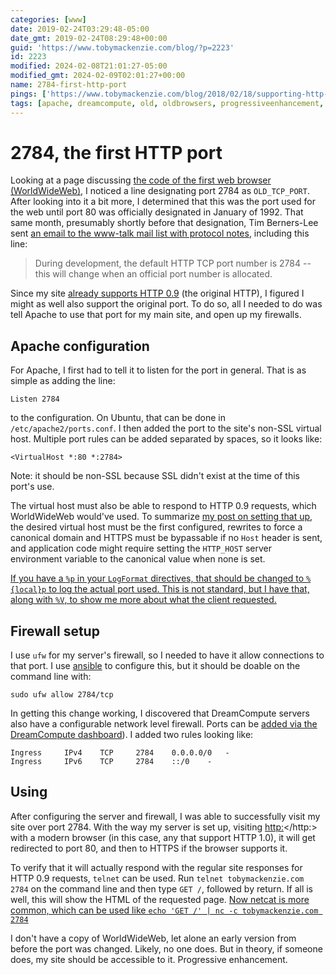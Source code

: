 ```yaml
---
categories: [www]
date: 2019-02-24T03:29:48-05:00
date_gmt: 2019-02-24T08:29:48+00:00
guid: 'https://www.tobymackenzie.com/blog/?p=2223'
id: 2223
modified: 2024-02-08T21:01:27-05:00
modified_gmt: 2024-02-09T02:01:27+00:00
name: 2784-first-http-port
pings: ['https://www.tobymackenzie.com/blog/2018/02/18/supporting-http-0-9/']
tags: [apache, dreamcompute, old, oldbrowsers, progressiveenhancement, server, site, web]
---
```


2784, the first HTTP port
=========================

Looking at a page discussing [the code of the first web browser (WorldWideWeb)](https://worldwideweb.cern.ch/code/), I noticed a line designating port 2784 as `OLD_TCP_PORT`.  After looking into it a bit more, I determined that this was the port used for the web until port 80 was officially designated in January of 1992.<!--more-->  That same month, presumably shortly before that designation, Tim Berners-Lee sent [an email to the www-talk mail list with protocol notes](http://lists.w3.org/Archives/Public/www-talk/1992JanFeb/0000.html), including this line:

> During development, the default HTTP TCP port number is 2784 -- this will change when an official port number is allocated.

Since my site [already supports HTTP 0.9](https://www.tobymackenzie.com/blog/2018/02/18/supporting-http-0-9/) (the original HTTP), I figured I might as well also support the original port.  To do so, all I needed to do was tell Apache to use that port for my main site, and open up my firewalls.

Apache configuration
------------

For Apache, I first had to tell it to listen for the port in general.  That is as simple as adding the line:

```
Listen 2784
```

to the configuration.  On Ubuntu, that can be done in `/etc/apache2/ports.conf`.  I then added the port to the site's non-SSL virtual host.  Multiple port rules can be added separated by spaces, so it looks like:

```
<VirtualHost *:80 *:2784>
```

Note: it should be non-SSL because SSL didn't exist at the time of this port's use.

The virtual host must also be able to respond to HTTP 0.9 requests, which WorldWideWeb would've used.  To summarize [my post on setting that up](/blog/2018/02/18/supporting-http-0-9/), the desired virtual host must be the first configured, rewrites to force a canonical domain and HTTPS must be bypassable if no `Host` header is sent, and application code might require setting the `HTTP_HOST` server environment variable to the canonical value when none is set.

<ins>If you have a `%p` in your `LogFormat` directives, that should be changed to `%{local}p` to log the actual port used.  This is not standard, but I have that, along with `%V`, to show me more about what the client requested.</ins>

Firewall setup
--------------

I use `ufw` for my server's firewall, so I needed to have it allow connections to that port.  I use [ansible](https://www.ansible.com/) to configure this, but it should be doable on the command line with:

```
sudo ufw allow 2784/tcp
```

In getting this change working, I discovered that DreamCompute servers also have a configurable network level firewall.  Ports can be [added via the DreamCompute dashboard](https://help.dreamhost.com/hc/en-us/articles/215912838-Configuring-security-groups#Add_rule)).  I added two rules looking like:

```
Ingress 	IPv4 	TCP 	2784 	0.0.0.0/0 	- 	
Ingress 	IPv6 	TCP 	2784 	::/0 	- 
```

Using
-------

After configuring the server and firewall, I was able to successfully visit my site over port 2784.  With the way my server is set up, visiting <http:></http:> with a modern browser (in this case, any that support HTTP 1.0), it will get redirected to port 80, and then to HTTPS if the browser supports it.

To verify that it will actually respond with the regular site responses for HTTP 0.9 requests, `telnet` can be used.  Run `telnet tobymackenzie.com 2784` on the command line and then type `GET /`, followed by return.  If all is well, this will show the HTML of the requested page.  <ins>Now netcat is more common, which can be used like `echo 'GET /' | nc -c tobymackenzie.com 2784`</ins>

I don't have a copy of WorldWideWeb, let alone an early version from before the port was changed.  Likely, no one does.  But in theory, if someone does, my site should be accessible to it.  Progressive enhancement.

